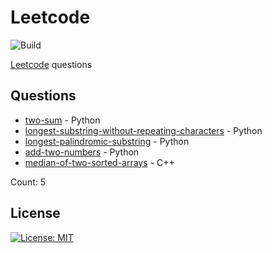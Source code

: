 # Leetcode

![Build](https://github.com/Zeyu-Li/leetcode/workflows/Generate%20MD/badge.svg)

[Leetcode](https://leetcode.com/) questions



## Questions 
* [two-sum](https://leetcode.com/problems/two-sum) - Python 
* [longest-substring-without-repeating-characters](https://leetcode.com/problems/longest-substring-without-repeating-characters) - Python 
* [longest-palindromic-substring](https://leetcode.com/problems/longest-palindromic-substring) - Python 
* [add-two-numbers](https://leetcode.com/problems/add-two-numbers) - Python 
* [median-of-two-sorted-arrays](https://leetcode.com/problems/median-of-two-sorted-arrays) - C++ 

Count: 5


## License

[![License: MIT](https://img.shields.io/badge/License-MIT-blue.svg)](https://opensource.org/licenses/MIT)